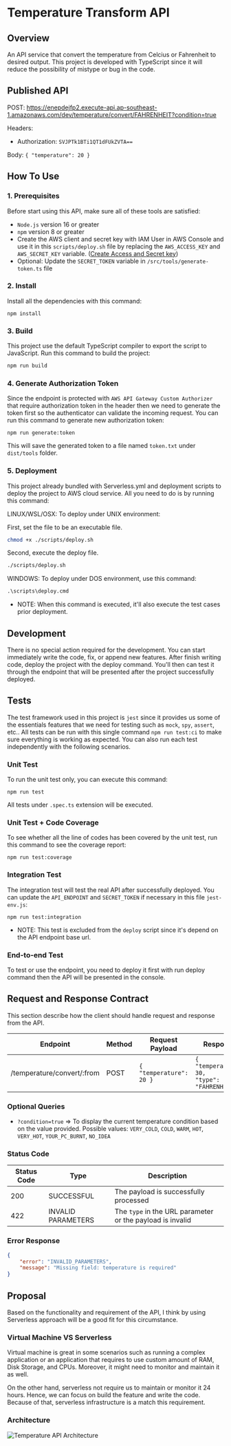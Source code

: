 # Temperature Transform API


## Overview

An API service that convert the temperature from Celcius or Fahrenheit to desired output. This project is developed with TypeScript since it will reduce the possibility of mistype or bug in the code.


## Published API

POST: https://enepdejfp2.execute-api.ap-southeast-1.amazonaws.com/dev/temperature/convert/FAHRENHEIT?condition=true

Headers:
- Authorization: `SVJPTk1BTi1QT1dFUkZVTA==`

Body: `{
    "temperature": 20
}`

## How To Use

### 1. Prerequisites

Before start using this API, make sure all of these tools are satisfied:
- `Node.js` version 16 or greater
- `npm` version 8 or greater
- Create the AWS client and secret key with IAM User in AWS Console and use it in this `scripts/deploy.sh` file by replacing the `AWS_ACCESS_KEY` and `AWS_SECRET_KEY` variable. ([Create Access and Secret key](https://docs.aws.amazon.com/powershell/latest/userguide/pstools-appendix-sign-up.html))
- Optional: Update the `SECRET_TOKEN` variable in `/src/tools/generate-token.ts` file

### 2. Install

Install all the dependencies with this command:

```
npm install
```

### 3. Build

This project use the default TypeScript compiler to export the script to JavaScript. Run this command to build the project:

```bash
npm run build
```

### 4. Generate Authorization Token

Since the endpoint is protected with `AWS API Gateway Custom Authorizer` that require authorization token in the header then we need to generate the token first so the authenticator can validate the incoming request. You can run this command to generate new authorization token:

```
npm run generate:token
```

This will save the generated token to a file named `token.txt` under `dist/tools` folder.

### 5. Deployment

This project already bundled with Serverless.yml and deployment scripts to deploy the project to AWS cloud service. All you need to do is by running this command:

LINUX/WSL/OSX: To deploy under UNIX environment:

First, set the file to be an executable file.
```bash
chmod +x ./scripts/deploy.sh
```
Second, execute the deploy file.
```bash
./scripts/deploy.sh
```

WINDOWS: To deploy under DOS environment, use this command:
```cmd
.\scripts\deploy.cmd
```

* NOTE: When this command is executed, it'll also execute the test cases prior deployment.

## Development

There is no special action required for the development. You can start immediately write the code, fix, or append new features. After finish writing code, deploy the project with the deploy command. You'll then can test it through the endpoint that will be presented after the project successfully deployed.

## Tests

The test framework used in this project is `jest` since it provides us some of the essentials features that we need for testing such as `mock`, `spy`, `assert`, etc.. All tests can be run with this single command `npm run test:ci` to make sure everything is working as expected. You can also run each test independently with the following scenarios.

### Unit Test

To run the unit test only, you can execute this command:

```
npm run test
```

All tests under `.spec.ts` extension will be executed.

### Unit Test + Code Coverage

To see whether all the line of codes has been covered by the unit test, run this command to see the coverage report:

```
npm run test:coverage
```

### Integration Test

The integration test will test the real API after successfully deployed. You can update the `API_ENDPOINT` and `SECRET_TOKEN` if necessary in this file `jest-env.js`:

```
npm run test:integration
```

* NOTE: This test is excluded from the `deploy` script since it's depend on the API endpoint base url.

### End-to-end Test

To test or use the endpoint, you need to deploy it first with run deploy command then the API will be presented in the console.


## Request and Response Contract

This section describe how the client should handle request and response from the API.

| Endpoint                   | Method | Request Payload                  | Response                                                   |
| -------------------------- | ------ | -------------------------------- | ---------------------------------------------------------- |
| /temperature/convert/:from | POST   | ```{     "temperature": 20 } ``` | ```{     "temperature": 30,     "type": "FAHRENHEIT" } ``` |


### Optional Queries

- `?condition=true` => To display the current temperature condition based on the value provided. Possible values: `VERY_COLD`, `COLD`, `WARM`, `HOT`, `VERY_HOT`, `YOUR_PC_BURNT`, `NO_IDEA`

### Status Code

| Status Code | Type               | Description                                               |
| ----------- | ------------------ | --------------------------------------------------------- |
| 200         | SUCCESSFUL         | The payload is successfully processed                     |
| 422         | INVALID PARAMETERS | The `type` in the URL parameter or the payload is invalid |

### Error Response

```json
{
    "error": "INVALID_PARAMETERS",
    "message": "Missing field: temperature is required"
}
```

## Proposal

Based on the functionality and requirement of the API, I think by using Serverless approach will be a good fit for this circumstance.

### Virtual Machine VS Serverless

Virtual machine is great in some scenarios such as running a complex application or an application that requires to use custom amount of RAM, Disk Storage, and CPUs. Moreover, it might need to monitor and maintain it as well.

On the other hand, serverless not require us to maintain or monitor it 24 hours. Hence, we can focus on build the feature and write the code. Because of that, serverless infrastructure is a match this requirement.

### Architecture

![Temperature API Architecture](https://i.ibb.co/xjmXgg8/Untitled-Diagram.jpg)
